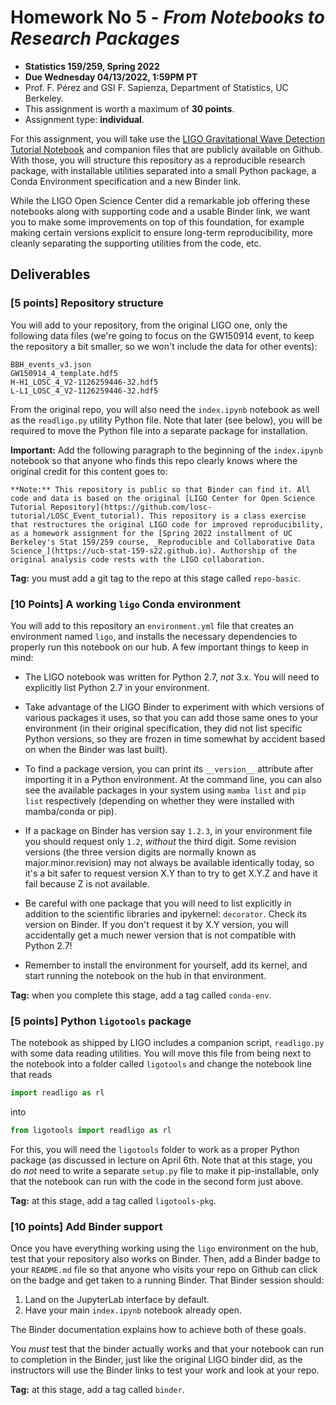 # Homework No 5 - _From Notebooks to Research Packages_

* **Statistics 159/259, Spring 2022**
* **Due Wednesday 04/13/2022, 1:59PM PT**
* Prof. F. Pérez and GSI F. Sapienza, Department of Statistics, UC Berkeley.
* This assignment is worth a maximum of **30 points**.
* Assignment type: **individual**.

For this assignment, you will take use the [LIGO Gravitational Wave Detection Tutorial Notebook](https://github.com/losc-tutorial/LOSC_Event_tutorial/blob/master/index.ipynb) and companion files that are publicly available on Github. With those, you will structure this repository as a reproducible research package, with installable utilities separated into a small Python package, a Conda Environment specification and a new Binder link.

While the LIGO Open Science Center did a remarkable job offering these notebooks along with supporting code and a usable Binder link, we want you to make some improvements on top of this foundation, for example making certain versions explicit to ensure long-term reproducibility, more cleanly separating the supporting utilities from the code, etc.

## Deliverables

### [5 points] Repository structure

You will add to your repository, from the original LIGO one, only the following data files (we're going to focus on the GW150914 event, to keep the repository a bit smaller, so we won't include the data for other events):

```
BBH_events_v3.json
GW150914_4_template.hdf5
H-H1_LOSC_4_V2-1126259446-32.hdf5
L-L1_LOSC_4_V2-1126259446-32.hdf5
```

From the original repo, you will also need the `index.ipynb` notebook as well as the `readligo.py` utility Python file. Note that later (see below), you will be required to move the Python file into a separate package for installation.

**Important:** Add the following paragraph to the beginning of the `index.ipynb` notebook so that anyone who finds this repo clearly knows where the original credit for this content goes to:

```
**Note:** This repository is public so that Binder can find it. All code and data is based on the original [LIGO Center for Open Science Tutorial Repository](https://github.com/losc-tutorial/LOSC_Event_tutorial). This repository is a class exercise that restructures the original LIGO code for improved reproducibility, as a homework assignment for the [Spring 2022 installment of UC Berkeley's Stat 159/259 course, _Reproducible and Collaborative Data Science_](https://ucb-stat-159-s22.github.io). Authorship of the original analysis code rests with the LIGO collaboration.
```

**Tag:** you must add a git tag to the repo at this stage called `repo-basic`.

### [10 Points] A working `ligo` Conda environment

You will add to this repository an `environment.yml` file that creates an environment named `ligo`, and installs the necessary dependencies to properly run this notebook on our hub. A few important things to keep in mind:

* The LIGO notebook was written for Python 2.7, _not_ 3.x.  You will need to explicitly list Python 2.7 in your environment.

* Take advantage of the LIGO Binder to experiment with which versions of various packages it uses, so that you can add those same ones to your environment (in their original specification, they did not list specific Python versions, so they are frozen in time somewhat by accident based on when the Binder was last built).

* To find a package version, you can print its `__version__` attribute after importing it in a Python environment. At the command line, you can also see the available packages in your system using `mamba list` and `pip list` respectively (depending on whether they were installed with mamba/conda or pip).

* If a package on Binder has version say `1.2.3`, in your environment file you should request only `1.2`, _without_ the third digit. Some revision versions (the three version digits are normally known as major.minor.revision) may not always be available identically today, so it's a bit safer to request version X.Y than to try to get X.Y.Z and have it fail because Z is not available.

* Be careful with one package that you will need to list explicitly in addition to the scientific libraries and ipykernel: `decorator`. Check its version on Binder.  If you don't request it by X.Y version, you will accidentally get a much newer version that is not compatible with Python 2.7!

* Remember to install the environment for yourself, add its kernel, and start running the notebook on the hub in that environment.

**Tag:** when you complete this stage, add a tag called `conda-env`.

### [5 points] Python `ligotools` package

The notebook as shipped by LIGO includes a companion script, `readligo.py` with some data reading utilities.  You will move this file from being next to the notebook into a folder called `ligotools` and change the notebook line that reads

```python
import readligo as rl
```

into

```python
from ligotools import readligo as rl
```

For this, you will need the `ligotools` folder to work as a proper Python package (as discussed in lecture on April 6th.  Note that at this stage, you do _not_ need to write a separate `setup.py` file to make it pip-installable, only that the notebook can run with the code in the second form just above.

**Tag:** at this stage, add a tag called `ligotools-pkg`.

### [10 points] Add Binder support

Once you have everything working using the `ligo` environment on the hub, test that your repository also works on Binder.  Then, add a Binder badge to your `README.md` file so that anyone who visits your repo on Github can click on the badge and get taken to a running Binder. That Binder session should:

1. Land on the JupyterLab interface by default.
2. Have your main `index.ipynb` notebook already open.

The Binder documentation explains how to achieve both of these goals.

You _must_ test that the binder actually works and that your notebook can run to completion in the  Binder, just like the original LIGO binder did, as the instructors will use the Binder links to test your work and look at your repo.

**Tag:** at this stage, add a tag called `binder`.

```python

```
